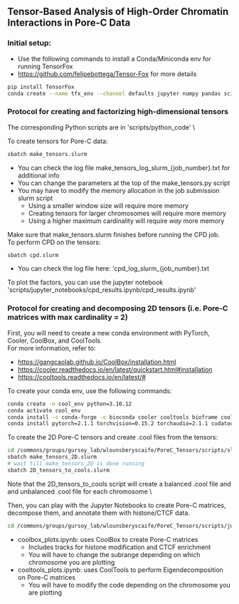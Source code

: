 ## Tensor-Based Analysis of High-Order Chromatin Interactions in Pore-C Data

### Initial setup:
 - Use the following commands to install a Conda/Miniconda env for running TensorFox 
 - https://github.com/felipebottega/Tensor-Fox for more details
 
```bash
pip install TensorFox
conda create --name tfx_env --channel defaults jupyter numpy pandas scipy scikit-learn matplotlib numba IPython sparse_dot_mkl  
```

### Protocol for creating and factorizing high-dimensional tensors
The corresponding Python scripts are in 'scripts/python_code' \

To create tensors for Pore-C data:
```bash
sbatch make_tensors.slurm
```
 - You can check the log file make_tensors_log_slurm_{job_number}.txt for additional info
 - You can change the parameters at the top of the make_tensors.py script
 - You may have to modify the memory allocation in the job submission slurm script
    - Using a smaller window size will require more memory
    - Creating tensors for larger chromosomes will require more memory
    - Using a higher maximum cardinality will require *way* more memory

Make sure that make_tensors.slurm finishes before running the CPD job. \
To perform CPD on the tensors:
```bash
sbatch cpd.slurm
```
 - You can check the log file here: 'cpd_log_slurm_{job_number}.txt

 To plot the factors, you can use the jupyter notebook 'scripts/jupyter_notebooks/cpd_results.ipynb/cpd_results.ipynb'


### Protocol for creating and decomposing 2D tensors (i.e. Pore-C matrices with max cardinality = 2)
First, you will need to create a new conda environment with PyTorch, Cooler, CoolBox, and CoolTools. \
For more information, refer to: 
 - https://gangcaolab.github.io/CoolBox/installation.html
 - https://cooler.readthedocs.io/en/latest/quickstart.html#installation
 - https://cooltools.readthedocs.io/en/latest/#

To create your conda env, use the following commands:
```bash
conda create -n cool_env python=3.10.12
conda activate cool_env
conda install -c conda-forge -c bioconda cooler cooltools bioframe coolbox numpy pandas h5py scipy
conda install pytorch=2.1.1 torchvision=0.15.2 torchaudio=2.1.1 cudatoolkit=11.3.1 -c pytorch
```

To create the 2D Pore-C tensors and create .cool files from the tensors:
```bash
cd /commons/groups/gursoy_lab/wlounsberyscaife/PoreC_Tensors/scripts/slurm_jobs
sbatch make_tensors_2D.slurm
# wait till make_tensors_2D is done running
sbatch 2D_tensors_to_cools.slurm
```
Note that the 2D_tensors_to_cools script will create a balanced .cool file and and unbalanced .cool file for each chromosome \

Then, you can play with the Jupyter Notebooks to create Pore-C matrices, decompose them, and annotate them with histone/CTCF data.
```bash
cd /commons/groups/gursoy_lab/wlounsberyscaife/PoreC_Tensors/scripts/jupyter_notebooks
```

 - coolbox_plots.ipynb: uses CoolBox to create Pore-C matrices
    - Includes tracks for histone modification and CTCF enrichment
    - You will have to change the subrange depending on which chromosome you are plotting
 - cooltools_plots.ipynb: uses CoolTools to perform Eigendecomposition on Pore-C matrices
    - You will have to modify the code depending on the chromosome you are plotting
 
